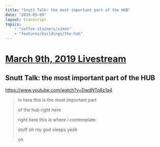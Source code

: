 ```yaml
---
title: "Snutt Talk: the most important part of the HUB"
date: "2019-03-09"
layout: transcript
topics:
    - "coffee-stainers/simon"
    - "features/buildings/the-hub"
---
```

# [March 9th, 2019 Livestream](../2019-03-09.md)
## Snutt Talk: the most important part of the HUB
https://www.youtube.com/watch?v=DwdNTp6z1a4
> in here this is the most important part
> 
> of the hub right here
> 
> right here this is where i contemplate
> 
> stuff oh my god sleeps yeah
> 
> oh
> 
